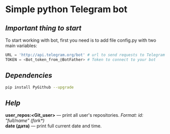 # Simple python Telegram bot

## _Important thing to start_

To start working with bot, first you need is to add file config.py with two main variables: <br>
```python
URL = 'http://api.telegram.org/bot' # url to send requests to Telegram server
TOKEN = <Bot_token_from_@BotFather> # Token to connect to your bot
```

## _Dependencies_

```bash
pip install PyGithub --upgrade
```

## _Help_

__user_repos:<Git_user>__ — print all user's repositories. _Format: id: "full/name" (fork*)_ <br>
__date (дата)__ — print full current date and time.

